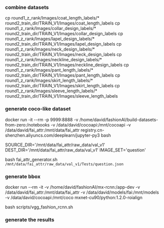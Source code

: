 ### combine datasets

cp round1_z_rank/Images/coat_length_labels/* round2_train_dir/TRAIN_V1/Images/coat_length_labels
cp round1_z_rank/Images/collar_design_labels/* round2_train_dir/TRAIN_V1/Images/collar_design_labels
cp round1_z_rank/Images/lapel_design_labels/* round2_train_dir/TRAIN_V1/Images/lapel_design_labels
cp round1_z_rank/Images/neck_design_labels/* round2_train_dir/TRAIN_V1/Images/neck_design_labels
cp round1_z_rank/Images/neckline_design_labels/* round2_train_dir/TRAIN_V1/Images/neckline_design_labels
cp round1_z_rank/Images/pant_length_labels/* round2_train_dir/TRAIN_V1/Images/pant_length_labels
cp round1_z_rank/Images/skirt_length_labels/* round2_train_dir/TRAIN_V1/Images/skirt_length_labels
cp round1_z_rank/Images/sleeve_length_labels/* round2_train_dir/TRAIN_V1/Images/sleeve_length_labels


### generate coco-like dataset

docker run -it --rm -p 9999:8888 -v /home/david/fashionAI/build-datasets-from-zero:/notebooks -v /data/david/cocoapi:/mnt/cocoapi -v /data/david/fai_attr:/mnt/data/fai_attr registry.cn-shenzhen.aliyuncs.com/deeplearn/jupyter-py3 bash

SOURCE_DIR='/mnt/data/fai_attr/raw_data/val_v1'
DEST_DIR='/mnt/data/fai_attr/raw_data/val_v1'
IMAGE_SET='question'

bash fai_attr_generator.sh
`/mnt/data/fai_attr/raw_data/val_v1/Tests/question.json`

### generate bbox

docker run --rm -it -v /home/david/fashionAI/mx-rcnn:/app-dev -v /data/david/fai_attr:/mnt/data/fai_attr -v /data/david/models/fai:/mnt/models -v /data/david/cocoapi:/mnt/coco mxnet-cu90/python:1.2.0-roialign

bash scripts/vgg_fashion_rcnn.sh

### generate the results
